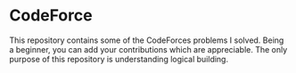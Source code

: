 # CodeForce
This repository contains some of the CodeForces problems I solved.
Being a beginner, you can add your contributions which are appreciable.
The only purpose of this repository is understanding logical building.
